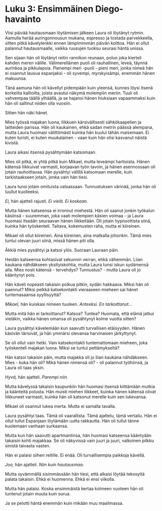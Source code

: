 # Luku 3: Ensimmäinen Diego-havainto

Viisi päivää hautausmaan löytämisen jälkeen Laura oli löytänyt rytmin. Aamulla herää auringonnousun mukana, espresso ja tostada parvekkeella, sitten pitkä kävelylenkki ennen lämpimimmän päivän koittoa. Hän ei ollut palannut hautausmaalle, vaikka ruusujen tuoksu seurasi häntä unissa.

Sen sijaan hän oli löytänyt reitin rannikon reunaan, polun joka kierteli kahden meren välille. Välimerelläinen puoli oli rauhallinen, leveä, täynnä aurinkoa ja pikkulapsia. Pienempi meri -puoli - pieni meri, jonka nimeä hän ei osannut lausua espanjaksi - oli syvempi, myrskyisämpi, enemmän hänen makuunsa.

Tänä aamuna hän oli kävellyt pidempään kuin yleensä, kunnes löysi itsenä korkeilta kallioilta, joista avautui näkymä molempiin meriin. Tuuli oli vahvempaa täällä ylhäällä, ja se hajanoi hänen hiuksiaan vapaammaksi kuin hän oli sallinut niiden olla vuosiin.

Sitten hän näki hänet.

Mies työssä majakan luona, liikkuen kärsivällisesti sähkökaapelien ja laitteiden parissa. Hän oli kaukainen, ehkä sadan metrin päässä alempana, mutta Laura huomasi välittömästi kuinka hän kuului tähän maisemaan. Ei kuten turisti, ei kuten muukalainen - vaan kuin hän olisi kasvanut näistä kivistä.

Laura aikasi itsensä pysähtymään katsomaan.

Mies oli pitkä, ei yhtä pitkä kuin Mikael, mutta leveämpi hartioista. Hänen kätensä liikkuivat varmasti, korjaavan työn tavoin, ja hänen asennossaan oli jotain rauhoittavaa. Hän pysähtyi välillä katsomaan merelle, kuin tarkistaakseen jotain, jonka vain hän tiesi.

Laura tunsi jotain omituista vatsassaan. Tunnustuksen värinää, jonka hän oli luullut kuolleeksi.

*Ei,* hän ajatteli rajusti. *Ei vielä. Ei koskaan.*

Mutta hänen katseensa ei irronnut miehestä. Hän oli saanut jonkin työkalun käsiinsä - suuremman, joka vaati molempien käsien voimaa - ja Laura huomasi itseään seuraavan hänen liikkeitään. Oli jotain hypnoottista siinä, kuinka hän työskenteli. Taitava, kokemusten raha, mutta ei kiireinen.

Mikael oli ollut kiireinen. Aina kiireinen, aina matkalla johonkin. Tämä mies tuntui olevan juuri siinä, missä hänen piti olla.

Äkkiä mies pysähtyi ja katsoi ylös. Suoraan Lauraan päin.

Heidän katseensa kohtasivat sekunnin verran, ehkä vähemmän. Liian kaukana nähdäkseen yksityiskohtia, mutta Laura tunsi iskun sydämensä alla. Mies nosti kätensä - tervehdys? Tunnustus? - mutta Laura oli jo kääntynyt pois.

Hän käveli nopeasti takaisin polkua pitkin, sydän hakkaava. Miksi hän oli paennut? Miksi pelkkä katsekontakti vieraaseen mieheen sai hänet tuntemasaansa syyllisyyttä?

*Mikael,* hän kuiskasi nimeen tuuleen. *Anteeksi. En tarkoittanut...*

Mutta mitä hän ei tarkoittanut? Katsoa? Tuntea? Huomata, että elämä jatkui vieläkin, vaikka hänen omansa oli pysähtynyt kolme vuotta sitten?

Laura pysähtyi kävelemään kun saavutti turvallisen etäisyyden. Hänen käsivän tärisivät, ja hän ymmärsi olevansa harvinaisen järkyttynyt.

Se oli ollut vain hetki. Vain katsekontakti tuntemattomaan mieheen, joka työskenteli majakan luona. Miksi se tuntui pettämykseltä?

Hän katsoi takaisin päin, mutta majakka oli jo liian kaukana nähdäkseen. Mies - kuka hän oli? Mikä hänen nimensä oli? - oli palannut työhönsä, ja Laura oli taas yksin.

*Hyvä,* hän ajatteli. *Parempi niin.*

Mutta kävelyssä takaisin kaupunkiin hän huomasi itsensä kiittämään mutkia ja käänteitä polusta. Hän muisti miehen liikkeet, kuinka hänen kätensä olivat liikkuneet varmasti, kuinka hän oli katsonut merelle kuin sen lukevansa.

Mikael oli osannut lukea merta. Mutta ei samalla tavalla.

Laura pysähtyi taas. Tämä oli vaarallista. Tämä ajattelu, tämä vertailu. Hän ei ollut tullut Espanjaan löytämään uutta rakkautta. Hän oli tullut tänne kuolemaan vanhaan surkaansa.

Mutta kun hän saavutti apartmantinsa, hän huomasi katseensa kääntyään takaisin kohti majakkaa. Se oli näkyvissä vain juuri ja juuri, valkoinen pilkku sinistä taivasta vasten.

Hän ei palaisi siihen reitille. Ei enää. Oli turvallisempia paikkoja kävellä.

*Joo,* hän ajatteli. *Niin kuin hautausmaa.*

Mutta syvämmällä sisimmässään hän tiesi, että alkaisi löytää tekosyitä palata takaisin. Ehkä ei huomenna. Ehkä ei ensi viikolla.

Mutta hän palaisi. Koska ensimmäistä kertaa kolmeen vuoteen hän oli tuntenut jotain muuta kuin surua.

Ja se pelotti häntä enemmän kuin mikään muu maailmassa.
